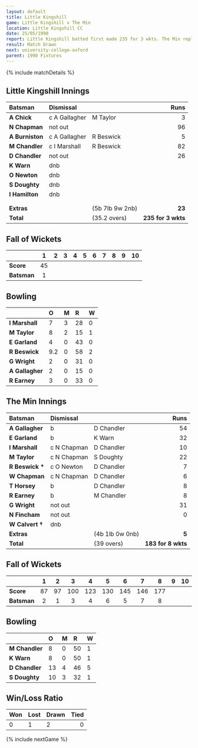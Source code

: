 ```yaml
---
layout: default
title: Little Kingshill
game: Little Kingshill v The Min
location: Little Kingshill CC
date: 25/05/1990
report: Little Kingshill batted first made 235 for 3 wkts. The Min replied with 183 for 8 wkts.
result: Match Drawn
next: university-college-oxford
parent: 1990 Fixtures
---
```


{% include matchDetails %}

 
## Little Kingshill Innings

| Batsman | Dismissal |  | Runs |
|:---|:---|---|---:|
| **A Chick** | c A Gallagher | M Taylor | 3 |
| **N Chapman** | not out |  | 96 |
| **A Burniston** | c A Gallagher | R Beswick | 5 |
| **M Chandler** | c I Marshall | R Beswick | 82 |
| **D Chandler** | not out |  | 26 |
| **K Warn** | dnb |  |  |
| **O Newton** | dnb |  |  |
| **S Doughty** | dnb |  |  |
| **I Hamilton** | dnb |  |  |  
|  |  |  |  |
|  |  |  |  |
| **Extras** | | (5b 7lb 9w 2nb) | **23** |
| **Total** | | (35.2 overs) | **235 for 3 wkts** |

## Fall of Wickets

| | 1 | 2 | 3 | 4 | 5 | 6 | 7 | 8 | 9 | 10 |
|---|:---:|:---:|:---:|:---:|:---:|:---:|:---:|:---:|:---:|:---:|
| **Score** | 45 |  |  |  |  |  |  |  |  |  |
| **Batsman** | 1 |  |  |  |  |  |  |  |  |  |

## Bowling

| | O | M | R | W |
|---|:---|:---|:---|:---|
| **I Marshall** | 7 | 3 | 28 | 0 |
| **M Taylor** | 8 | 2 | 15 | 1 |
| **E Garland** | 4 | 0 | 43 | 0 |
| **R Beswick** | 9.2 | 0 | 58 | 2 |
| **G Wright** | 2 | 0 | 31 | 0 |
| **A Gallagher** | 2 | 0 | 15 | 0 |
| **R Earney** | 3 | 0 | 33 | 0 |  

## The Min Innings

| Batsman | Dismissal |  | Runs |
|:---|:---|---|---:|
| **A Gallagher** | b | D Chandler| 54 |
| **E Garland** | b | K Warn | 32 |
| **I Marshall** | c N Chapman | D Chandler | 10 |
| **M Taylor** | c N Chapman | S Doughty | 22 |
| **R Beswick &#42;** | c O Newton | D Chandler | 7 |
| **W Chapman** | c N Chapman | D Chandler | 6 |
| **T Horsey** | b | D Chandler | 8 |
| **R Earney** | b | M Chandler | 8 |
| **G Wright** | not out |  | 31 |
| **N Fincham** | not out |  | 0 |
| **W Calvert &#8224;** | dnb |  |  |
| **Extras** | | (4b 1lb 0w 0nb) | **5** |
| **Total** | | (39 overs) | **183 for 8 wkts** |

## Fall of Wickets

| | 1 | 2 | 3 | 4 | 5 | 6 | 7 | 8 | 9 | 10 |
|---|:---:|:---:|:---:|:---:|:---:|:---:|:---:|:---:|:---:|:---:|
| **Score** | 87 | 97 | 100 | 123 | 130 | 145 | 146 | 177 |  |  |
| **Batsman** | 2 | 1 | 3 | 4 | 6 | 5 | 7 | 8 |  |  |

## Bowling

| | O | M | R | W |
|---|:---|:---|:---|:---|
| **M Chandler** | 8 | 0 | 50 | 1 |
| **K Warn** | 8 | 0 | 50 | 1 |
| **D Chandler** | 13 | 4 | 46 | 5 |
| **S Doughty** | 10 | 3 | 32 | 1 |

## Win/Loss Ratio

| Won | Lost | Drawn | Tied |
|:---|:---|:---|---:|
| 0 | 1 | 2 | 0 |

{% include nextGame %}